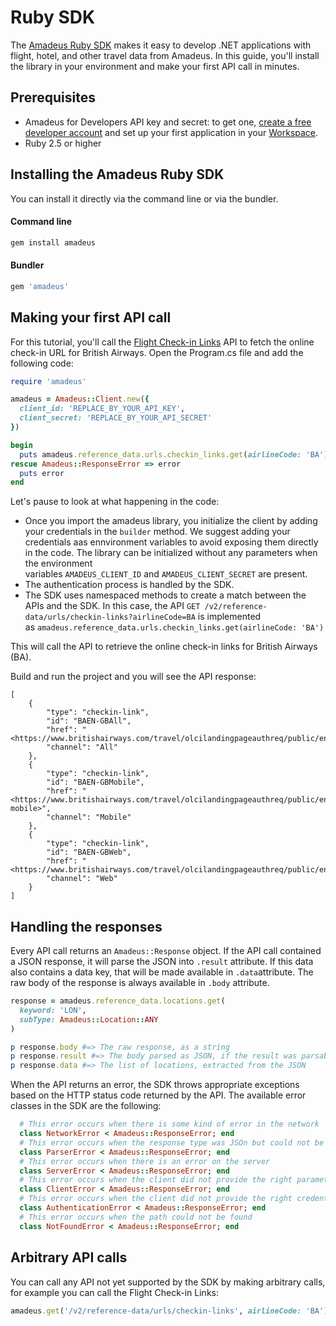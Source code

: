 # Ruby SDK

The [Amadeus Ruby SDK](https://github.com/amadeus4dev/amadeus-ruby) makes it easy to develop .NET applications with flight, hotel, and other travel data from Amadeus. In this guide, you'll install the library in your environment and make your first API call in minutes.

## Prerequisites

- Amadeus for Developers API key and secret: to get one, [create a free developer account](https://developers.amadeus.com/register) and set up your first application in your [Workspace](https://developers.amadeus.com/my-apps).
- Ruby 2.5 or higher

## Installing the Amadeus Ruby SDK

You can install it directly via the command line or via the bundler.
#### Command line
```bash
gem install amadeus
```
#### Bundler
```rb
gem 'amadeus'
```

## Making your first API call

For this tutorial, you'll call the [Flight Check-in Links](https://developers.amadeus.com/self-service/category/air/api-doc/flight-check-in-links) API to fetch the online check-in URL for British Airways. Open the Program.cs file and add the following code:

```rb
require 'amadeus'

amadeus = Amadeus::Client.new({
  client_id: 'REPLACE_BY_YOUR_API_KEY',
  client_secret: 'REPLACE_BY_YOUR_API_SECRET'
})

begin
  puts amadeus.reference_data.urls.checkin_links.get(airlineCode: 'BA').body
rescue Amadeus::ResponseError => error
  puts error
end
```

Let's pause to look at what happening in the code:

-   Once you import the amadeus library, you initialize the client by adding your credentials in the `builder` method. We suggest adding your credentials aas ennvironment variables to avoid exposing them directly in the code. The library can be initialized without any parameters when the environment variables `AMADEUS_CLIENT_ID` and `AMADEUS_CLIENT_SECRET` are present.
-   The authentication process is handled by the SDK.
-   The SDK uses namespaced methods to create a match between the APIs and the SDK. In this case, the API `GET /v2/reference-data/urls/checkin-links?airlineCode=BA` is implemented as `amadeus.reference_data.urls.checkin_links.get(airlineCode: 'BA')`

This will call the API to retrieve the online check-in links for British Airways (BA).

Build and run the project and you will see the API response:

```
[
    {
        "type": "checkin-link",
        "id": "BAEN-GBAll",
        "href": "<https://www.britishairways.com/travel/olcilandingpageauthreq/public/en_gb>",
        "channel": "All"
    },
    {
        "type": "checkin-link",
        "id": "BAEN-GBMobile",
        "href": "<https://www.britishairways.com/travel/olcilandingpageauthreq/public/en_gb/device-mobile>",
        "channel": "Mobile"
    },
    {
        "type": "checkin-link",
        "id": "BAEN-GBWeb",
        "href": "<https://www.britishairways.com/travel/olcilandingpageauthreq/public/en_gb>",
        "channel": "Web"
    }
]
```
## Handling the responses

Every API call returns an `Amadeus::Response` object. If the API call contained a JSON response, it will parse the JSON into `.result` attribute. If this data also contains a data key, that will be made available in `.data`attribute. The raw body of the response is always available in `.body` attribute.

```rb
response = amadeus.reference_data.locations.get(
  keyword: 'LON',
  subType: Amadeus::Location::ANY
)

p response.body #=> The raw response, as a string
p response.result #=> The body parsed as JSON, if the result was parsable
p response.data #=> The list of locations, extracted from the JSON
```

When the API returns an error, the SDK throws appropriate exceptions based on the HTTP status code returned by the API. The available error classes in the SDK are the following:

```rb
  # This error occurs when there is some kind of error in the network
  class NetworkError < Amadeus::ResponseError; end
  # This error occurs when the response type was JSOn but could not be parsed
  class ParserError < Amadeus::ResponseError; end
  # This error occurs when there is an error on the server
  class ServerError < Amadeus::ResponseError; end
  # This error occurs when the client did not provide the right parameters
  class ClientError < Amadeus::ResponseError; end
  # This error occurs when the client did not provide the right credentials
  class AuthenticationError < Amadeus::ResponseError; end
  # This error occurs when the path could not be found
  class NotFoundError < Amadeus::ResponseError; end
```
## Arbitrary API calls

You can call any API not yet supported by the SDK by making arbitrary calls, for example you can call the Flight Check-in Links: 

```rb
amadeus.get('/v2/reference-data/urls/checkin-links', airlineCode: 'BA')

```